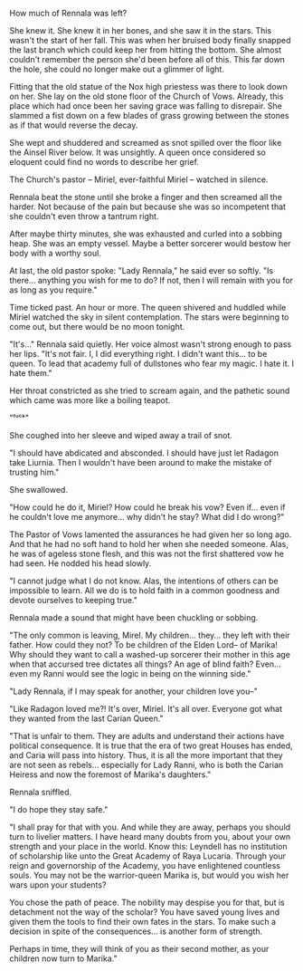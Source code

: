How much of Rennala was left?

She knew it. She knew it in her bones, and she saw it in the stars. This wasn't the start of her fall. This was when her bruised body finally snapped the last branch which could keep her from hitting the bottom. She almost couldn't remember the person she'd been before all of this. This far down the hole, she could no longer make out a glimmer of light.

Fitting that the old statue of the Nox high priestess was there to look down on her. She lay on the old stone floor of the Church of Vows. Already, this place which had once been her saving grace was falling to disrepair. She slammed a fist down on a few blades of grass growing between the stones as if that would reverse the decay.

She wept and shuddered and screamed as snot spilled over the floor like the Ainsel River below. It was unsightly. A queen once considered so eloquent could find no words to describe her grief.

The Church's pastor – Miriel, ever-faithful Miriel – watched in silence.

Rennala beat the stone until she broke a finger and then screamed all the harder. Not because of the pain but because she was so incompetent that she couldn't even throw a tantrum right.

After maybe thirty minutes, she was exhausted and curled into a sobbing heap. She was an empty vessel. Maybe a better sorcerer would bestow her body with a worthy soul.

At last, the old pastor spoke: "Lady Rennala," he said ever so softly. "Is there… anything you wish for me to do? If not, then I will remain with you for as long as you require."

Time ticked past. An hour or more. The queen shivered and huddled while Miriel watched the sky in silent contemplation. The stars were beginning to come out, but there would be no moon tonight.

 "It's…" Rennala said quietly. Her voice almost wasn't strong enough to pass her lips. "It's not fair. I, I did everything right. I didn't want this… to be queen. To lead that academy full of dullstones who fear my magic. I hate it. I hate them."

 Her throat constricted as she tried to scream again, and the pathetic sound which came was more like a boiling teapot.

 "ᶠᵘᶜᵏ"

 She coughed into her sleeve and wiped away a trail of snot.

 "I should have abdicated and absconded. I should have just let Radagon take Liurnia. Then I wouldn't have been around to make the mistake of trusting him."

 She swallowed.

 "How could he do it, Miriel? How could he break his vow? Even if… even if he couldn't love me anymore… why didn't he stay? What did I do wrong?"

 The Pastor of Vows lamented the assurances he had given her so long ago. And that he had no soft hand to hold her when she needed someone. Alas, he was of ageless stone flesh, and this was not the first shattered vow he had seen. He nodded his head slowly.

 "I cannot judge what I do not know. Alas, the intentions of others can be impossible to learn. All we do is to hold faith in a common goodness and devote ourselves to keeping true."

Rennala made a sound that might have been chuckling or sobbing.

"The only common is leaving, Mirel. My children… they… they left with their father. How could they not? To be children of the Elden Lord– of Marika! Why should they want to call a washed-up sorcerer their mother in this age when that accursed tree dictates all things? An age of blind faith? Even… even my Ranni would see the logic in being on the winning side."

"Lady Rennala, if I may speak for another, your children love you–"

"Like Radagon loved me?! It's over, Miriel. It's all over. Everyone got what they wanted from the last Carian Queen."

"That is unfair to them. They are adults and understand their actions have political consequence. It is true that the era of two great Houses has ended, and Caria will pass into history. Thus, it is all the more important that they are not seen as rebels… especially for Lady Ranni, who is both the Carian Heiress and now the foremost of Marika's daughters."

Rennala sniffled.

"I do hope they stay safe."

"I shall pray for that with you. And while they are away, perhaps you should turn to livelier matters. I have heard many doubts from you, about your own strength and your place in the world. Know this: Leyndell has no institution of scholarship like unto the Great Academy of Raya Lucaria. Through your reign and governorship of the Academy, you have enlightened countless souls. You may not be the warrior-queen Marika is, but would you wish her wars upon your students?

You chose the path of peace. The nobility may despise you for that, but is detachment not the way of the scholar? You have saved young lives and given them the tools to find their own fates in the stars. To make such a decision in spite of the consequences… is another form of strength.

Perhaps in time, they will think of you as their second mother, as your children now turn to Marika."